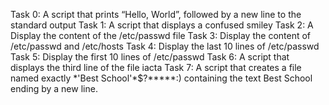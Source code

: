 Task 0: A script that prints “Hello, World”, followed by a new line to the standard output
Task 1: A script that displays a confused smiley
Task 2: A Display the content of the /etc/passwd file
Task 3: Display the content of /etc/passwd and /etc/hosts
Task 4: Display the last 10 lines of /etc/passwd
Task 5: Display the first 10 lines of /etc/passwd
Task 6: A script that displays the third line of the file iacta
Task 7: A script that creates a file named exactly \*\'Best School\'\*$\?\*\*\*\*\*:) containing the text Best School ending by a new line.
